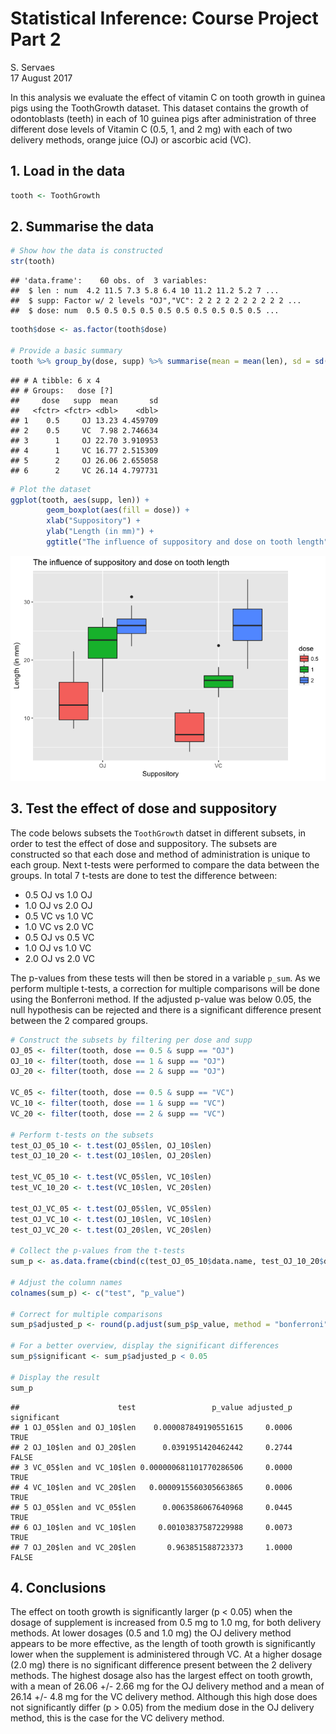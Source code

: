 # Statistical Inference: Course Project Part 2
S. Servaes  
17 August 2017  



In this analysis we evaluate the effect of vitamin C on tooth growth in guinea pigs using the ToothGrowth dataset. This dataset contains the growth of odontoblasts (teeth) in each of 10 guinea pigs after administration of three different dose levels of Vitamin C (0.5, 1, and 2 mg) with each of two delivery methods, orange juice (OJ) or ascorbic acid (VC).

## 1. Load in the data


```r
tooth <- ToothGrowth
```

## 2. Summarise the data


```r
# Show how the data is constructed
str(tooth)
```

```
## 'data.frame':	60 obs. of  3 variables:
##  $ len : num  4.2 11.5 7.3 5.8 6.4 10 11.2 11.2 5.2 7 ...
##  $ supp: Factor w/ 2 levels "OJ","VC": 2 2 2 2 2 2 2 2 2 2 ...
##  $ dose: num  0.5 0.5 0.5 0.5 0.5 0.5 0.5 0.5 0.5 0.5 ...
```

```r
tooth$dose <- as.factor(tooth$dose)

# Provide a basic summary
tooth %>% group_by(dose, supp) %>% summarise(mean = mean(len), sd = sd(len))
```

```
## # A tibble: 6 x 4
## # Groups:   dose [?]
##     dose   supp  mean       sd
##   <fctr> <fctr> <dbl>    <dbl>
## 1    0.5     OJ 13.23 4.459709
## 2    0.5     VC  7.98 2.746634
## 3      1     OJ 22.70 3.910953
## 4      1     VC 16.77 2.515309
## 5      2     OJ 26.06 2.655058
## 6      2     VC 26.14 4.797731
```

```r
# Plot the dataset
ggplot(tooth, aes(supp, len)) + 
        geom_boxplot(aes(fill = dose)) + 
        xlab("Suppository") +
        ylab("Length (in mm)") +
        ggtitle("The influence of suppository and dose on tooth length")
```

![](Course_Project_2_files/figure-html/summary-1.png)<!-- -->

## 3. Test the effect of dose and suppository

The code belows subsets the `ToothGrowth` datset in different subsets, in order to test the effect of dose and suppository. The subsets are constructed so that each dose and method of administration is unique to each group.
Next t-tests were performed to compare the data between the groups. In total 7 t-tests are done to test the difference between:

* 0.5 OJ vs 1.0 OJ
* 1.0 OJ vs 2.0 OJ
* 0.5 VC vs 1.0 VC
* 1.0 VC vs 2.0 VC
* 0.5 OJ vs 0.5 VC
* 1.0 OJ vs 1.0 VC
* 2.0 OJ vs 2.0 VC

The p-values from these tests will then be stored in a variable `p_sum`.
As we perform multiple t-tests, a correction for multiple comparisons will be done using the Bonferroni method.
If the adjusted p-value was below 0.05, the null hypothesis can be rejected and there is a significant difference present between the 2 compared groups.


```r
# Construct the subsets by filtering per dose and supp
OJ_05 <- filter(tooth, dose == 0.5 & supp == "OJ")
OJ_10 <- filter(tooth, dose == 1 & supp == "OJ")
OJ_20 <- filter(tooth, dose == 2 & supp == "OJ")

VC_05 <- filter(tooth, dose == 0.5 & supp == "VC")
VC_10 <- filter(tooth, dose == 1 & supp == "VC")
VC_20 <- filter(tooth, dose == 2 & supp == "VC")

# Perform t-tests on the subsets
test_OJ_05_10 <- t.test(OJ_05$len, OJ_10$len)
test_OJ_10_20 <- t.test(OJ_10$len, OJ_20$len)

test_VC_05_10 <- t.test(VC_05$len, VC_10$len)
test_VC_10_20 <- t.test(VC_10$len, VC_20$len)

test_OJ_VC_05 <- t.test(OJ_05$len, VC_05$len)
test_OJ_VC_10 <- t.test(OJ_10$len, VC_10$len)
test_OJ_VC_20 <- t.test(OJ_20$len, VC_20$len)

# Collect the p-values from the t-tests
sum_p <- as.data.frame(cbind(c(test_OJ_05_10$data.name, test_OJ_10_20$data.name, test_VC_05_10$data.name, test_VC_10_20$data.name, test_OJ_VC_05$data.name, test_OJ_VC_10$data.name, test_OJ_VC_20$data.name),  c(test_OJ_05_10$p.value, test_OJ_10_20$p.value, test_VC_05_10$p.value, test_VC_10_20$p.value, test_OJ_VC_05$p.value, test_OJ_VC_10$p.value, test_OJ_VC_20$p.value)), stringsAsFactors = FALSE)

# Adjust the column names
colnames(sum_p) <- c("test", "p_value")

# Correct for multiple comparisons
sum_p$adjusted_p <- round(p.adjust(sum_p$p_value, method = "bonferroni"), 4)

# For a better overview, display the significant differences
sum_p$significant <- sum_p$adjusted_p < 0.05

# Display the result
sum_p
```

```
##                      test                 p_value adjusted_p significant
## 1 OJ_05$len and OJ_10$len    0.000087849190551615     0.0006        TRUE
## 2 OJ_10$len and OJ_20$len      0.0391951420462442     0.2744       FALSE
## 3 VC_05$len and VC_10$len 0.000000681101770286506     0.0000        TRUE
## 4 VC_10$len and VC_20$len   0.0000915560305663865     0.0006        TRUE
## 5 OJ_05$len and VC_05$len      0.0063586067640968     0.0445        TRUE
## 6 OJ_10$len and VC_10$len     0.00103837587229988     0.0073        TRUE
## 7 OJ_20$len and VC_20$len       0.963851588723373     1.0000       FALSE
```

## 4. Conclusions

The effect on tooth growth is significantly larger (p < 0.05) when the dosage of supplement is increased from 0.5 mg to 1.0 mg, for both delivery methods. At lower dosages (0.5 and 1.0 mg) the OJ delivery method appears to be more effective, as the length of tooth growth is significantly lower when the supplement is administered through VC. At a higher dosage (2.0 mg) there is no significant difference present between the 2 delivery methods. The highest dosage also has the largest effect on tooth growth, with a mean of 26.06  +/-  2.66  mg for the OJ delivery method and a mean of 26.14  +/-  4.8  mg for the VC delivery method. Although this high dose does not significantly differ (p > 0.05) from the medium dose in the OJ delivery method, this is the case for the VC delivery method.
